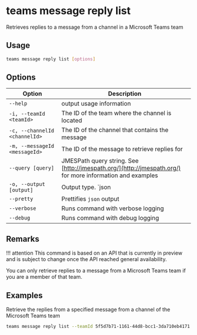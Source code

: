 # teams message reply list

Retrieves replies to a message from a channel in a Microsoft Teams team

## Usage

```sh
teams message reply list [options]
```

## Options

Option|Description
------|-----------
`--help`|output usage information
`-i, --teamId <teamId>`|The ID of the team where the channel is located
`-c, --channelId <channelId>`|The ID of the channel that contains the message
`-m, --messageId <messageId>`|The ID of the message to retrieve replies for
`--query [query]`|JMESPath query string. See [http://jmespath.org/](http://jmespath.org/) for more information and examples
`-o, --output [output]`|Output type. `json|text`. Default `text`
`--pretty`|Prettifies `json` output
`--verbose`|Runs command with verbose logging
`--debug`|Runs command with debug logging

## Remarks

!!! attention
    This command is based on an API that is currently in preview and is subject to change once the API reached general availability.

You can only retrieve replies to a message from a Microsoft Teams team if you are a member of that team.

## Examples

Retrieve the replies from a specified message from a channel of the Microsoft Teams team

```sh
teams message reply list --teamId 5f5d7b71-1161-44d8-bcc1-3da710eb4171 --channelId 19:88f7e66a8dfe42be92db19505ae912a8@thread.skype --messageId 1540747442203
```